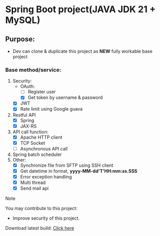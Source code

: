 # Spring Boot project(JAVA JDK 21 + MySQL)
## Purpose:
  - Dev can clone & duplicate this project as **NEW** fully workable base project
### Base method/service: 
  1. Security:
     - OAuth:
       - [ ] Register user
       - [x] Get token by username & password
     - [x] JWT
     - [x] Rate limit using Google guava
  3. Restful API
     - [x] Spring
     - [x] JAX-RS
  4. API call function:
     - [x] Apache HTTP client
     - [x] TCP Socket
     - [ ] Asynchronous API call
  5. Spring batch scheduler
  6. Other:
     - [x] Synchronize file from SFTP using SSH client
     - [x] Get datetime in format, **yyyy-MM-dd'T'HH:mm:ss.SSS**
     - [x] Error exception handling
     - [x] Multi thread
     - [x] Send mail api

> [!NOTE]
> You may contribute to this project:
> - Improve security of this project.

Download latest build: [Click here](https://github.com/jleong94/spring/releases/latest/download/spring.jar)
